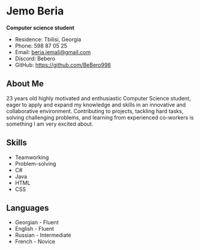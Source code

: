 # Jemo Beria
**Computer science student**

- Residence: Tbilisi, Georgia
- Phone: 598 87 05 25
- Email: beria.jemali@gmail.com
- Discord: Bebero
- GitHub: https://github.com/BeBero998

## About Me
23 years old highly motivated and enthusiastic Computer Science student, eager to apply and expand my knowledge and skills in an innovative and collaborative environment. Contributing to projects, tackling hard tasks, solving challenging problems, and learning from experienced co-workers is something I am very excited about.

## Skills
- Teamworking 
- Problem-solving
- C#
- Java
- HTML
- CSS

## Languages
- Georgian - Fluent
- English - Fluent
- Russian - Intermediate
- French - Novice